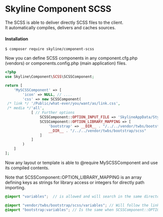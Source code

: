# Skyline Component SCSS
The SCSS is able to deliver directly SCSS files to the client.  
It automatically compiles, delivers and caches sources.

#### Installation
```bin
$ composer require skyline/component-scss
```

Now you can define SCSS components in any component.cfg.php (vendors) or components.config.php (main application) files.

````php
<?php
use Skyline\Component\SCSS\SCSSComponent;

return [
    'MySCSSComponent' => [
        'icon' => NULL, // ....
        'css' => new SCSSComponent(
 /* link */ '/Public/what-ever/you/want/as/link.css',
 /* media */'all',
            [ // Further options
                SCSSComponent::OPTION_INPUT_FILE => 'SkylineAppData/Style/main.scss',
                SCSSComponent::OPTION_LIBRARY_MAPPING => [
                    'bootstrap' => __DIR__ . "/../../vendor/twbs/bootstrap/scss",
                    __DIR__ . "/../../vendor/twbs/bootstrap/scss"
                ]
            ]
        )
    ]
];
````

Now any layout or template is able to @require MySCSSComponent and use its compiled contents.

Note that SCSSComponent::OPTION_LIBRARY_MAPPING is an array defining keys as strings for library access or integers for directly path importing.

```scss
@import "variables";  // is allowed and will search in the same directory as the scss file is for a file named variables.scss or variables.css

@import "vendor/twbs/bootstrap/scss/variables"; // Will follow the link and import
@import "bootstrap:variables"; // Is the same when SCSSComponent::OPTION_LIBRARY_MAPPING['bootstrap'] declares a directory.

```

